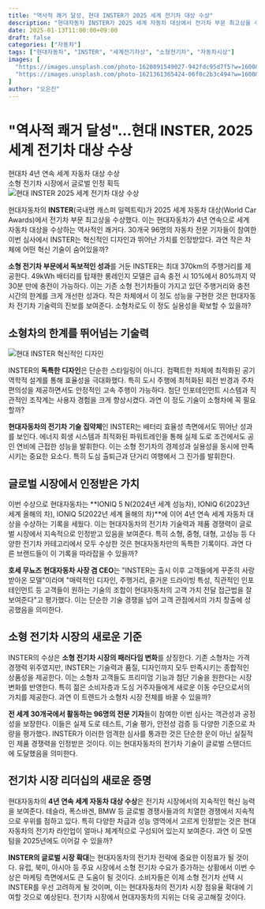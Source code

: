 ```yaml
---
title: "역사적 쾌거 달성, 현대 INSTER가 2025 세계 전기차 대상 수상"
description: "현대자동차 INSTER가 2025 세계 자동차 대상에서 전기차 부문 최고상을 수상하며 소형 전기차 시장에서 글로벌 인정을 받았다."
date: 2025-01-13T11:00:00+09:00
draft: false
categories: ["자동차"]
tags: ["현대자동차", "INSTER", "세계전기차상", "소형전기차", "자동차시상"]
images: [
  "https://images.unsplash.com/photo-1620891549027-942fdc95d7f5?w=1600&h=900&fit=crop&q=95",
  "https://images.unsplash.com/photo-1621361365424-06f0c2b3c494?w=1600&h=900&fit=crop&q=95"
]
author: "오은진"
---
```


<h1>"역사적 쾌거 달성"…현대 INSTER, 2025 세계 전기차 대상 수상</h1>

<div class="vertical-bar-text">
현대차 4년 연속 세계 자동차 대상 수상<br>
소형 전기차 시장에서 글로벌 인정 획득
</div>

<img src="https://images.unsplash.com/photo-1620891549027-942fdc95d7f5?w=1600&h=900&fit=crop&q=95" alt="현대 INSTER 2025 세계 전기차 대상 수상"/>

현대자동차의 **INSTER**(국내명 캐스퍼 일렉트릭)가 2025 세계 자동차 대상(World Car Awards)에서 전기차 부문 최고상을 수상했다. 이는 현대자동차가 4년 연속으로 세계 자동차 대상을 수상하는 역사적인 쾌거다. 30개국 96명의 자동차 전문 기자들이 참여한 이번 심사에서 INSTER는 혁신적인 디자인과 뛰어난 가치를 인정받았다. 과연 작은 차체에 어떤 혁신 기술이 숨어있을까?

**소형 전기차 부문에서 독보적인 성과**를 거둔 INSTER는 최대 370km의 주행거리를 제공한다. 49kWh 배터리를 탑재한 롱레인지 모델은 급속 충전 시 10%에서 80%까지 약 30분 만에 충전이 가능하다. 이는 기존 소형 전기차들이 가지고 있던 주행거리와 충전 시간의 한계를 크게 개선한 성과다. 작은 차체에서 이 정도 성능을 구현한 것은 현대자동차 전기차 기술력의 진보를 보여준다. 소형차로도 이 정도 실용성을 확보할 수 있을까?

<h2>소형차의 한계를 뛰어넘는 기술력</h2>

<img src="https://images.unsplash.com/photo-1621361365424-06f0c2b3c494?w=1600&h=900&fit=crop&q=95" alt="현대 INSTER 혁신적인 디자인"/>

INSTER의 **독특한 디자인**은 단순한 스타일링이 아니다. 컴팩트한 차체에 최적화된 공기역학적 설계를 통해 효율성을 극대화했다. 특히 도시 주행에 최적화된 회전 반경과 주차 편의성을 제공하면서도 안정적인 고속 주행이 가능하다. 첨단 인포테인먼트 시스템과 직관적인 조작계는 사용자 경험을 크게 향상시켰다. 과연 이 정도 기술이 소형차에 꼭 필요할까?

**현대자동차의 전기차 기술 집약체**인 INSTER는 배터리 효율성 측면에서도 뛰어난 성과를 보인다. 에너지 회생 시스템과 최적화된 파워트레인을 통해 실제 도로 조건에서도 공인 연비에 근접한 성능을 발휘한다. 이는 소형 전기차의 경제성과 실용성을 동시에 만족시키는 중요한 요소다. 특히 도심 출퇴근과 단거리 여행에서 그 진가를 발휘한다.

<h2>글로벌 시장에서 인정받은 가치</h2>

이번 수상으로 현대자동차는 **IONIQ 5 N(2024년 세계 성능차), IONIQ 6(2023년 세계 올해의 차), IONIQ 5(2022년 세계 올해의 차)**에 이어 4년 연속 세계 자동차 대상을 수상하는 기록을 세웠다. 이는 현대자동차의 전기차 기술력과 제품 경쟁력이 글로벌 시장에서 지속적으로 인정받고 있음을 보여준다. 특히 소형, 중형, 대형, 고성능 등 다양한 전기차 카테고리에서 모두 수상한 것은 현대자동차만의 독특한 기록이다. 과연 다른 브랜드들이 이 기록을 따라잡을 수 있을까?

**호세 무뇨즈 현대자동차 사장 겸 CEO**는 "INSTER는 출시 이후 고객들에게 꾸준히 사랑받아온 모델"이라며 "매력적인 디자인, 주행거리, 즐거운 드라이빙 특성, 직관적인 인포테인먼트 등 고객들이 원하는 기술의 조합이 현대자동차의 고객 가치 전달 접근법을 잘 보여준다"고 평가했다. 이는 단순한 기술 경쟁을 넘어 고객 관점에서의 가치 창출에 성공했음을 의미한다.

<h2>소형 전기차 시장의 새로운 기준</h2>

INSTER의 수상은 **소형 전기차 시장의 패러다임 변화**를 상징한다. 기존 소형차는 가격 경쟁력 위주였지만, INSTER는 기술력과 품질, 디자인까지 모두 만족시키는 종합적인 상품성을 제공한다. 이는 소형차 고객들도 프리미엄 기능과 첨단 기술을 원한다는 시장 변화를 반영한다. 특히 젊은 소비자층과 도심 거주자들에게 새로운 이동 수단으로서의 가치를 제공한다. 과연 이 트렌드가 소형차 시장 전체를 바꿀 수 있을까?

**전 세계 30개국에서 활동하는 96명의 전문 기자**들이 참여한 이번 심사는 객관성과 공정성을 보장한다. 이들은 실제 도로 테스트, 기술 평가, 안전성 검증 등 다양한 기준으로 차량을 평가했다. INSTER가 이러한 엄격한 심사를 통과한 것은 단순한 운이 아닌 실질적인 제품 경쟁력을 인정받은 것이다. 이는 현대자동차의 전기차 기술이 글로벌 스탠더드에 도달했음을 의미한다.

<h2>전기차 시장 리더십의 새로운 증명</h2>

현대자동차의 **4년 연속 세계 자동차 대상 수상**은 전기차 시장에서의 지속적인 혁신 능력을 보여준다. 테슬라, 폭스바겐, BMW 등 글로벌 경쟁사들과의 치열한 경쟁에서 지속적으로 우위를 점하고 있다. 특히 다양한 차급과 성능 영역에서 고르게 인정받는 것은 현대자동차의 전기차 라인업이 얼마나 체계적으로 구성되어 있는지 보여준다. 과연 이 모멘텀을 2025년에도 이어갈 수 있을까?

**INSTER의 글로벌 시장 확대**는 현대자동차의 전기차 전략에 중요한 이정표가 될 것이다. 유럽, 북미, 아시아 등 주요 시장에서 소형 전기차 수요가 증가하는 상황에서 이번 수상은 마케팅 측면에서도 큰 도움이 될 것이다. 소비자들은 이제 소형 전기차 선택 시 INSTER를 우선 고려하게 될 것이며, 이는 현대자동차의 전기차 시장 점유율 확대에 기여할 것으로 예상된다. 전기차 시장에서 현대자동차의 지위는 더욱 공고해질 것이다. 